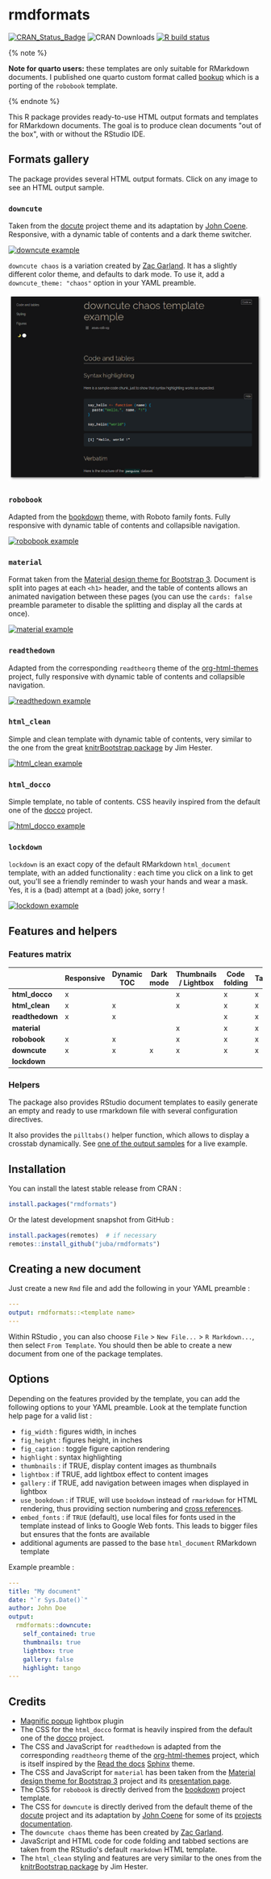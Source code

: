 # rmdformats

[![CRAN_Status_Badge](https://www.r-pkg.org/badges/version-ago/rmdformats)](https://cran.r-project.org/package=rmdformats)
![CRAN Downloads](https://cranlogs.r-pkg.org/badges/last-month/rmdformats)
[![R build status](https://github.com/juba/rmdformats/workflows/R-CMD-check/badge.svg)](https://github.com/juba/rmdformats/actions?query=workflow%3AR-CMD-check)


{% note %}

**Note for quarto users:** these templates are only suitable for RMarkdown documents. I published one quarto custom format called [bookup](https://github.com/juba/bookup-html) which is a porting of the `robobook` template.

{% endnote %}

This R package provides ready-to-use HTML output formats and templates for
RMarkdown documents. The goal is to produce clean documents "out of the box",
with or without the RStudio IDE.

## Formats gallery

The package provides several HTML output formats. Click on any image to see an HTML output sample.

### `downcute`

Taken from the [docute](https://github.com/egoist/docute) project theme and its adaptation by [John Coene](https://twitter.com/jdatap). Responsive, with a dynamic table of contents and a dark theme switcher.

[![downcute example](man/figures/downcute.png)](https://juba.github.io/rmdformats/articles/examples/downcute.html)

`downcute chaos` is a variation created by [Zac Garland](https://github.com/zac-garland). It has a slightly different color theme, and defaults to dark mode. To use it, add a `downcute_theme: "chaos"` option in your YAML preamble.

[![downcute chaos example](man/figures/downcute_chaos.png)](https://juba.github.io/rmdformats/articles/examples/downcute_chaos.html)

### `robobook`

Adapted from the [bookdown](https://bookdown.org/) theme, with Roboto family fonts. Fully responsive with dynamic table of contents and collapsible navigation.

[![robobook example](man/figures/robobook.png)](https://juba.github.io/rmdformats/articles/examples/robobook.html)

### `material`

Format taken from the [Material design theme for Bootstrap 3](https://mdbootstrap.com/). Document is split into pages at each `<h1>` header, and the table of contents allows an animated navigation between these pages (you can use the `cards: false` preamble parameter to disable the splitting and display all the cards at once).

[![material example](man/figures/material.png)](https://juba.github.io/rmdformats/articles/examples/material.html)

### `readthedown`

Adapted from the corresponding `readtheorg` theme of the [org-html-themes](https://github.com/fniessen/org-html-themes) project, fully responsive with dynamic table of contents and collapsible navigation.

[![readthedown example](man/figures/readthedown.png)](https://juba.github.io/rmdformats/articles/examples/readthedown.html)

### `html_clean`

Simple and clean template with dynamic table of contents, very similar to the one from the great [knitrBootstrap package](https://github.com/jimhester/knitrBootstrap) by Jim
Hester.

[![html_clean example](man/figures/html_clean.png)](https://juba.github.io/rmdformats/articles/examples/html_clean.html)

### `html_docco`

Simple template, no table of contents. CSS heavily inspired from the default one of the [docco](https://ashkenas.com/docco/) project.

[![html_docco example](man/figures/html_docco.png)](https://juba.github.io/rmdformats/articles/examples/html_docco.html)

### `lockdown`

`lockdown` is an exact copy of the default RMarkdown `html_document` template, with an added functionality : each time you click on a link to get out, you'll see a friendly reminder to wash your hands and wear a mask. Yes, it is a (bad) attempt at a (bad) joke, sorry !

[![lockdown example](man/figures/lockdown.png)](https://juba.github.io/rmdformats/articles/examples/lockdown.html)

## Features and helpers

### Features matrix

<table>
<thead>
    <tr>
    <th></th>
    <th>Responsive</th>
    <th>Dynamic TOC</th>
    <th>Dark mode</th>
    <th>Thumbnails / Lightbox</th>
    <th>Code folding</th>
    <th>Tabsets</th>
    <th>Bad joke</th>
    </tr>
</thead>
<tbody>
<tr>
<td><strong>html_docco</strong></td>
<td>x</td>
<td></td>
<td></td>
<td>x</td>
<td>x</td>
<td>x</td>
<td></td>
</tr>
<tr>
<td><strong>html_clean</strong></td>
<td>x</td>
<td>x</td>
<td></td>
<td>x</td>
<td>x</td>
<td>x</td>
<td></td>
</tr>
<tr>
<td><strong>readthedown</strong></td>
<td>x</td>
<td>x</td>
<td></td>
<td></td>
<td>x</td>
<td>x</td>
<td></td>
</tr>
<tr>
<td><strong>material</strong></td>
<td></td>
<td></td>
<td></td>
<td>x</td>
<td>x</td>
<td>x</td>
<td></td>
</tr>
<tr>
<td><strong>robobook</strong></td>
<td>x</td>
<td>x</td>
<td></td>
<td>x</td>
<td>x</td>
<td>x</td>
<td></td>
</tr>
<tr>
<td><strong>downcute</strong></td>
<td>x</td>
<td>x</td>
<td>x</td>
<td>x</td>
<td>x</td>
<td>x</td>
<td></td>
</tr>
<tr>
<td><strong>lockdown</strong></td>
<td></td>
<td></td>
<td></td>
<td></td>
<td></td>
<td></td>
<td>x</td>
</tr>
</tbody>
</table>

### Helpers

The package also provides RStudio document
templates to easily generate an empty and ready to use rmarkdown file with
several configuration directives.

It also provides the `pilltabs()` helper function, which allows to display a crosstab dynamically. See [one of the output samples](https://juba.github.io/rmdformats/articles/examples/robobook.html#table) for a live example.

## Installation

You can install the latest stable release from CRAN :

```r
install.packages("rmdformats")
```

Or the latest development snapshot from GitHub :

```r
install.packages(remotes)  # if necessary
remotes::install_github("juba/rmdformats")
```

## Creating a new document

Just create a new `Rmd` file and add the following in your YAML preamble :

```yaml
---
output: rmdformats::<template name>
---
```

Within RStudio , you can also choose `File` > `New File...` > `R Markdown...`, then select `From Template`. You should then be able to create a new document from one of the package templates.

## Options

Depending on the features provided by the template, you can add the following options to your YAML preamble. Look at the template function help page for a valid list :

- `fig_width` : figures width, in inches
- `fig_height` : figures height, in inches
- `fig_caption` : toggle figure caption rendering
- `highlight` : syntax highlighting
- `thumbnails` : if TRUE, display content images as thumbnails
- `lightbox` : if TRUE, add lightbox effect to content images
- `gallery` : if TRUE, add navigation between images when displayed in lightbox
- `use_bookdown` : if TRUE, will use `bookdown` instead of `rmarkdown` for HTML rendering, thus providing section numbering and [cross references](https://bookdown.org/yihui/bookdown/cross-references.html).
- `embed_fonts` : if `TRUE` (default), use local files for fonts used in the template instead of links to Google Web fonts. This leads to bigger files but ensures that the fonts are available
- additional aguments are passed to the base `html_document` RMarkdown template

Example preamble :

```yaml
---
title: "My document"
date: "`r Sys.Date()`"
author: John Doe
output:
  rmdformats::downcute:
    self_contained: true
    thumbnails: true
    lightbox: true
    gallery: false
    highlight: tango
---
```

## Credits

- [Magnific popup](https://dimsemenov.com/plugins/magnific-popup/) lightbox plugin
- The CSS for the `html_docco` format is heavily inspired from the default one of the [docco](https://ashkenas.com/docco/) project.
- The CSS and JavaScript for `readthedown` is adapted from the corresponding `readtheorg` theme of the [org-html-themes](https://github.com/fniessen/org-html-themes) project, which is itself inspired by the [Read the docs](https://readthedocs.org/) [Sphinx](http://sphinx-doc.org/) theme.
- The CSS and JavaScript for `material` has been taken from the [Material design theme for Bootstrap 3](https://github.com/FezVrasta/bootstrap-material-design) project and its [presentation page](https://fezvrasta.github.io/bootstrap-material-design/).
- The CSS for `robobook` is directly derived from the [bookdown](https://bookdown.org/) project template.
- The CSS for `downcute` is directly derived from the default theme of the [docute](https://github.com/egoist/docute) project and its adaptation by [John Coene](https://twitter.com/jdatap) for some of its [projects documentation](https://packer.john-coene.com/).
- The `downcute chaos` theme has been created by [Zac Garland](https://github.com/zac-garland).
- JavaScript and HTML code for code folding and tabbed sections are taken from the RStudio's default `rmarkdown` HTML template.
- The `html_clean` styling and features are very similar to the ones from the 
[knitrBootstrap package](https://github.com/jimhester/knitrBootstrap) by Jim
Hester.
